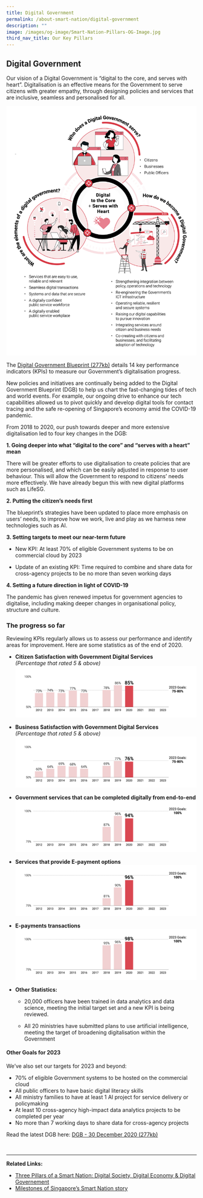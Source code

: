 ```yaml
---
title: Digital Government
permalink: /about-smart-nation/digital-government
description: ""
image: /images/og-image/Smart-Nation-Pillars-OG-Image.jpg
third_nav_title: Our Key Pillars
---
```

## Digital Government

Our vision of a Digital Government is “digital to the core, and serves with heart”. Digitalisation is an effective means for the Government to serve citizens with greater empathy, through designing policies and services that are inclusive, seamless and personalised for all.

![Digital to the core and serves with hearth](/images/abt-smart-nation/Digital-Government-Who-What-How.jpg)

The [Digital Government Blueprint (277kb)](/files/publications/dgb-public-document_30dec20.pdf)  details 14 key performance indicators (KPIs) to measure our Government’s digitalisation progress.  

New policies and initiatives are continually being added to the Digital Government Blueprint (DGB) to help us chart the fast-changing tides of tech and world events. For example, our ongoing drive to enhance our tech capabilities allowed us to pivot quickly and develop digital tools for contact tracing and the safe re-opening of Singapore’s economy amid the COVID-19 pandemic.

From 2018 to 2020, our push towards deeper and more extensive digitalisation led to four key changes in the DGB:

**1. Going deeper into what “digital to the core” and “serves with a heart” mean**

There will be greater efforts to use digitalisation to create policies that are more personalised, and which can be easily adjusted in response to user behaviour. This will allow the Government to respond to citizens’ needs more effectively. We have already begun this with new digital platforms such as LifeSG.

**2. Putting the citizen’s needs first**

The blueprint’s strategies have been updated to place more emphasis on users’ needs, to improve how we work, live and play as we harness new technologies such as AI.  

**3. Setting targets to meet our near-term future**

- New KPI:  At least 70% of eligible Government systems to be on commercial cloud by 2023

- Update of an existing KPI: Time required to combine and share data for cross-agency projects to be no more than seven working days  
  
**4. Setting a future direction in light of COVID-19**
	
The pandemic has given renewed impetus for government agencies to digitalise, including making deeper changes in organisational policy, structure and culture. 


### The progress so far
Reviewing KPIs regularly allows us to assess our performance and identify areas for improvement. Here are some statistics as of the end of 2020.

* **Citizen Satisfaction with Government Digital Services** <br>*(Percentage that rated 5 & above)*
![Citizen Satisfaction with Government Digital Services](/images/abt-smart-nation/citizen-satisfaction-2020.jpeg)

* **Business Satisfaction with Government Digital Services** <br>*(Percentage that rated 5 & above)*
![Business Satisfaction with Government Digital Services](/images/abt-smart-nation/business-satisfaction-2020.jpeg)

* **Government services that can be completed digitally from end-to-end**
![Government services that can be completed digitally from end-to-end](/images/abt-smart-nation/end-to-end-digital-services-2020.jpeg)

* **Services that provide E-payment options**
![Services that provide E-payment options](/images/abt-smart-nation/services-offering-e-payment-2020.jpeg)

* **E-payments transactions**
![E-payments transactions](/images/abt-smart-nation/e-payment-transactions-2020.jpeg)

* **Other Statistics:**
  * 20,000 officers have been trained in data analytics and data science, meeting the initial target set  and a new KPI is being reviewed.

  * All 20 ministries have submitted plans to use artificial intelligence, meeting the target of broadening digitalisation within the Government

#### Other Goals for 2023

We’ve also set our targets for 2023 and beyond:
* 70% of eligible Government systems to be hosted on the commercial cloud
* All public officers to have basic digital literacy skills
* All ministry families to have at least 1 AI project for service delivery or policymaking
* At least 10 cross-agency high-impact data analytics projects to be completed per year
* No more than 7 working days to share data for cross-agency projects

Read the latest DGB here: [DGB - 30 December 2020 (277kb)](/files/publications/dgb-public-document_30dec20.pdf)

<br>

___
		 		 
**Related Links:**

* <a href="/about-smart-nation/pillars-of-smart-nation">Three Pillars of a Smart Nation: Digital Society, Digital Economy & Digital Governement</a>
* <a href="/about-smart-nation/our-journey/milestones">Milestones of Singapore’s Smart Nation story</a>